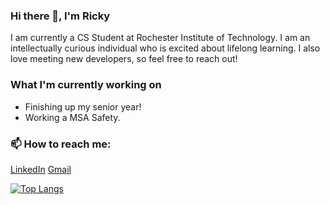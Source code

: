 ### Hi there 👋, I'm Ricky
I am currently a CS Student at Rochester Institute of Technology. I am an intellectually curious individual who is excited about lifelong learning. I also love meeting new developers, so feel free to reach out!

### What I'm currently working on
* Finishing up my senior year!
* Working a MSA Safety.

### 📫 How to reach me:
[LinkedIn](https://www.linkedin.com/in/riccardi-dalexis-255270186/)
[Gmail](mailto:rod7760@rit.edu)

[![Top Langs](https://github-readme-stats.vercel.app/api/top-langs/?username=rod7760)](https://github.com/anuraghazra/github-readme-stats)
